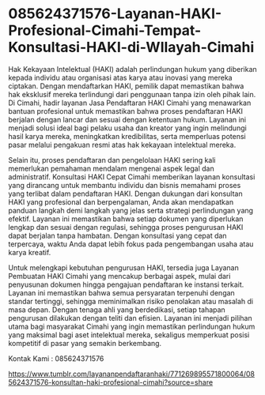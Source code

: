 # 085624371576-Layanan-HAKI-Profesional-Cimahi-Tempat-Konsultasi-HAKI-di-WIlayah-Cimahi
Hak Kekayaan Intelektual (HAKI) adalah perlindungan hukum yang diberikan kepada individu atau organisasi atas karya atau inovasi yang mereka ciptakan. Dengan mendaftarkan HAKI, pemilik dapat memastikan bahwa hak eksklusif mereka terlindungi dari penggunaan tanpa izin oleh pihak lain. Di Cimahi, hadir layanan Jasa Pendaftaran HAKI Cimahi yang menawarkan bantuan profesional untuk memastikan bahwa proses pendaftaran HAKI berjalan dengan lancar dan sesuai dengan ketentuan hukum. Layanan ini menjadi solusi ideal bagi pelaku usaha dan kreator yang ingin melindungi hasil karya mereka, meningkatkan kredibilitas, serta memperluas potensi pasar melalui pengakuan resmi atas hak kekayaan intelektual mereka.

Selain itu, proses pendaftaran dan pengelolaan HAKI sering kali memerlukan pemahaman mendalam mengenai aspek legal dan administratif. Konsultasi HAKI Cepat Cimahi memberikan layanan konsultasi yang dirancang untuk membantu individu dan bisnis memahami proses yang terlibat dalam pendaftaran HAKI. Dengan dukungan dari konsultan HAKI yang profesional dan berpengalaman, Anda akan mendapatkan panduan langkah demi langkah yang jelas serta strategi perlindungan yang efektif. Layanan ini memastikan bahwa setiap dokumen yang diperlukan lengkap dan sesuai dengan regulasi, sehingga proses pengurusan HAKI dapat berjalan tanpa hambatan. Dengan konsultasi yang cepat dan terpercaya, waktu Anda dapat lebih fokus pada pengembangan usaha atau karya kreatif.

Untuk melengkapi kebutuhan pengurusan HAKI, tersedia juga Layanan Pembuatan HAKI Cimahi yang mencakup berbagai aspek, mulai dari penyusunan dokumen hingga pengajuan pendaftaran ke instansi terkait. Layanan ini memastikan bahwa semua persyaratan terpenuhi dengan standar tertinggi, sehingga meminimalkan risiko penolakan atau masalah di masa depan. Dengan tenaga ahli yang berdedikasi, setiap tahapan pengurusan dilakukan dengan teliti dan efisien. Layanan ini menjadi pilihan utama bagi masyarakat Cimahi yang ingin memastikan perlindungan hukum yang maksimal bagi aset intelektual mereka, sekaligus memperkuat posisi kompetitif di pasar yang semakin berkembang.

Kontak Kami : 085624371576

https://www.tumblr.com/layananpendaftaranhaki/771269895571800064/085624371576-konsultan-haki-profesional-cimahi?source=share
